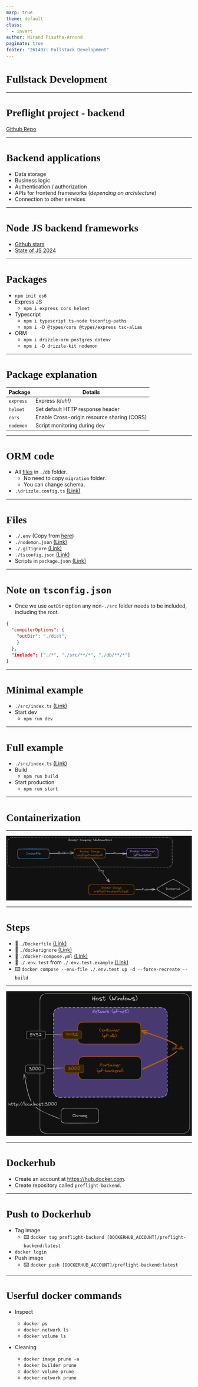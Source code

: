```yaml
---
marp: true
theme: default
class:
  - invert
author: Nirand Pisutha-Arnond
paginate: true
footer: "261497: Fullstack Development"
---
```


<style>
@import url('https://fonts.googleapis.com/css2?family=Prompt:ital,wght@0,100;0,300;0,400;0,700;1,100;1,300;1,400;1,700&display=swap');

    :root {
    font-family: Prompt;
    --hl-color: #D57E7E;
}
h1 {
  font-family: Prompt
}
</style>

# Fullstack Development

---

# Preflight project - backend

[Github Repo](https://github.com/fullstack-68/pf-backend)

---

# Backend applications

- Data storage
- Business logic
- Authentication / authorization
- APIs for frontend frameworks (_depending on architecture_)
- Connection to other services

---

# Node JS backend frameworks

- [Github stars](https://github.com/vanodevium/node-framework-stars)
- [State of JS 2024](https://2024.stateofjs.com/en-US/other-tools/#backend_frameworks)

---

# Packages

- `npm init es6`
- Express JS
  - `npm i express cors helmet`
- Typescript
  - `npm i typescript ts-node tsconfig-paths`
  - `npm i -D @types/cors @types/express tsc-alias`
- ORM
  - `npm i drizzle-orm postgres dotenv`
  - `npm i -D drizzle-kit nodemon`

---

# Package explanation

| Package   | Details                                     |
| --------- | ------------------------------------------- |
| `express` | Express _(duh!)_                            |
| `helmet`  | Set default HTTP response header            |
| `cors`    | Enable Cross-origin resource sharing (CORS) |
| `nodemon` | Script monitoring during dev                |

---

# ORM code

- All [files](https://github.com/fullstack-67/pf-backend/tree/main/db) in `./db` folder.
  - No need to copy `migration` folder.
  - You can change schema.
- `.\drizzle.config.ts` [(Link)](https://github.com/fullstack-67/pf-backend/blob/main/drizzle.config.ts)

---

# Files

- `./.env` (Copy from [here](https://github.com/fullstack-67/pf-backend/blob/main/.env.example))
- `./nodemon.json` [(Link)](https://github.com/fullstack-67/pf-backend/blob/main/nodemon.json)
- `./.gitignore` [(Link)](https://github.com/fullstack-67/pf-backend/blob/main/.gitignore)
- `./tsconfig.json` [(Link)](https://github.com/fullstack-67/pf-backend/blob/main/tsconfig.json)
- Scripts in `package.json` [(Link)](https://github.com/fullstack-67/pf-backend/blob/b40a890fc14f33d47b3bfc2440e1ef213598a903/package.json#L6-L14)

---

# Note on `tsconfig.json`

- Once we use `outDir` option any non-`./src` folder needs to be included, including the root.

```json
{
  "compilerOptions": {
    "outDir": "./dist",
    }
  },
  "include": ["./*", "./src/**/*", "./db/**/*"]
}
```

---

# Minimal example

- `./src/index.ts` [(Link)](https://github.com/fullstack-67/pf-backend/blob/main/src/index.min.ts)
- Start dev
  - `npm run dev`

---

# Full example

- `./src/index.ts` [(Link)](https://github.com/fullstack-67/pf-backend/blob/main/src/index.ts)
- Build
  - `npm run build`
- Start production
  - `npm run start`

---

# Containerization

---

![width:1100](./img/container_steps.png)

---

# Steps

- 💾 `./Dockerfile` [(Link)](https://github.com/fullstack-67/pf-backend/blob/main/Dockerfile)
- 💾 `./dockerignore` [(Link)](https://github.com/fullstack-67/pf-backend/blob/main/.dockerignore)
- 💾 `./docker-compose.yml` [(Link)](https://github.com/fullstack-67/pf-backend/blob/main/docker-compose.yml)
- 💾 `./.env.test` from `./.env.test.example` [(Link)](https://github.com/fullstack-67/pf-backend/blob/main/.env.test.example)
- ⌨️ `docker compose --env-file ./.env.test up -d --force-recreate --build`

---

![width:700px](./img/backend_docker.png)

---

# Dockerhub

- Create an account at https://hub.docker.com.
- Create repository called `preflight-backend`.

---

# Push to Dockerhub

- Tag image
  - ⌨️ `docker tag preflight-backend [DOCKERHUB_ACCOUNT]/preflight-backend:latest`
- `docker login`
- Push image
  - ⌨️ `docker push [DOCKERHUB_ACCOUNT]/preflight-backend:latest`

---

# Userful docker commands

- Inspect

  - `docker ps`
  - `docker network ls`
  - `docker volume ls`

- Cleaning
  - `docker image prune -a`
  - `docker builder prune`
  - `docker volume prune`
  - `docker network prune`
